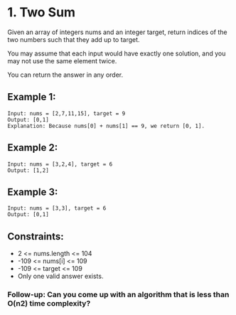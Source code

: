 # 1. Two Sum
Given an array of integers nums and an integer target, return indices of the two numbers such that they add up to target.

You may assume that each input would have exactly one solution, and you may not use the same element twice.

You can return the answer in any order. 

## Example 1:
    Input: nums = [2,7,11,15], target = 9
    Output: [0,1]
    Explanation: Because nums[0] + nums[1] == 9, we return [0, 1].

## Example 2:
    Input: nums = [3,2,4], target = 6
    Output: [1,2]

## Example 3:
    Input: nums = [3,3], target = 6
    Output: [0,1]

## Constraints:
- 2 <= nums.length <= 104
- -109 <= nums[i] <= 109
- -109 <= target <= 109
- Only one valid answer exists.
 
### Follow-up: Can you come up with an algorithm that is less than O(n2) time complexity?